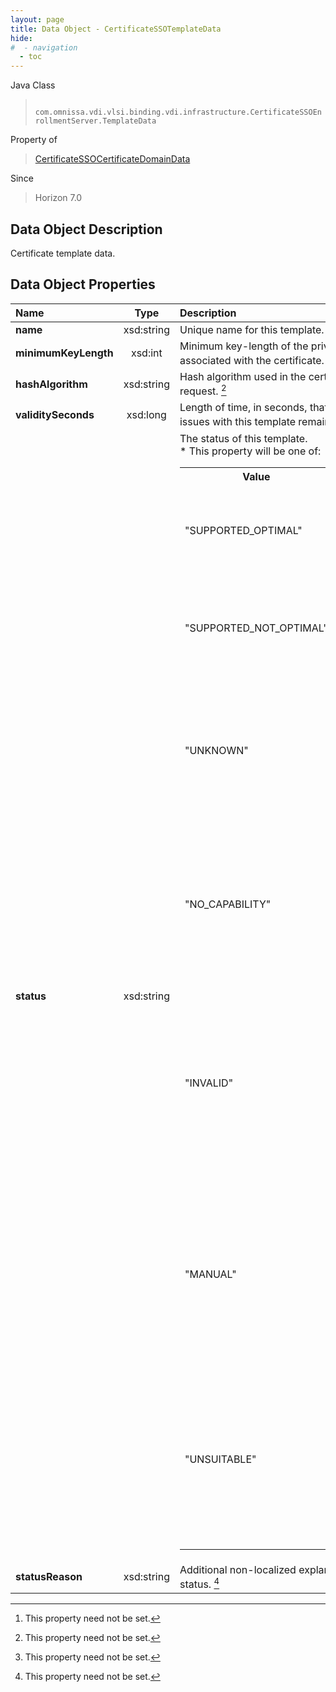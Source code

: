 ```yaml
---
layout: page
title: Data Object - CertificateSSOTemplateData
hide:
#  - navigation
  - toc
---
```






Java Class
> ` com.omnissa.vdi.vlsi.binding.vdi.infrastructure.CertificateSSOEnrollmentServer.TemplateData`

Property of
> [CertificateSSOCertificateDomainData](vdi.infrastructure.CertificateSSOEnrollmentServer.DomainData.md#field_detail)

Since
> Horizon 7.0


## Data Object Description

Certificate template data.

## Data Object Properties

 Name | Type | Description
:---|:---:|:---
**name**|  xsd:string|  Unique name for this template.
**minimumKeyLength**|  xsd:int|  Minimum key-length of the private/public key associated with the certificate. [^1]
**hashAlgorithm**|  xsd:string|  Hash algorithm used in the certificate signing request. [^1]
**validitySeconds**|  xsd:long|  Length of time, in seconds, that certificates issues with this template remain valid. [^1]
**status**|  xsd:string|  The status of this template.<br>* This property will be one of:<br><table><tr><th>Value</th><th>Description</th></tr><tr><td>"SUPPORTED_OPTIMAL"</td><td>This template has the optimal properties for CertSSO.</td></tr><tr><td>"SUPPORTED_NOT_OPTIMAL"</td><td>This template does not have the ideal properties for CertSSO.</td></tr><tr><td>"UNKNOWN"</td><td>This status of this template is unknown. A template with this status cannot be used in connector creation.</td></tr><tr><td>"NO_CAPABILITY"</td><td>This template is not configured to perform CertSSO. A template with this status cannot be used in connector creation.</td></tr><tr><td>"INVALID"</td><td>This template is smartcard logon enabled, but some setting is invalid. A template with this status cannot be used in connector creation.</td></tr><tr><td>"MANUAL"</td><td>This template is smartcard logon enabled, but manual enrollment is needed. A template with this status cannot be used in connector creation.</td></tr><tr><td>"UNSUITABLE"</td><td>This template is smartcard logon enabled, but is unsuitable. A template with this status cannot be used in connector creation.</td></tr></table>
**statusReason**|  xsd:string|  Additional non-localized explanation of the status. [^1]


 


[^1]: This property need not be set.